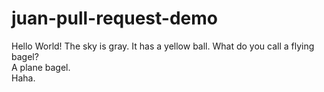 # juan-pull-request-demo

Hello World!
The sky is gray.
It has a yellow ball.
What do you call a flying bagel?   
A plane bagel.  
Haha.
